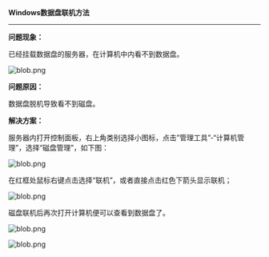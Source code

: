 **Windows数据盘联机方法**

****

**问题现象：**

已经挂载数据盘的服务器，在计算机中内看不到数据盘。

![blob.png](https://img1.jcloudcs.com/cms/898f04e4-e4c7-4aac-bad3-99bbca30984820180111122611.png)

**问题原因：**

数据盘脱机导致看不到磁盘。

**解决方案：**

服务器内打开控制面板，右上角类别选择小图标，点击”管理工具”-“计算机管理”，选择“磁盘管理”，如下图：

![blob.png](https://img1.jcloudcs.com/cms/4c9fdf7e-5770-48a6-a35e-26615063c4b920180111122619.png)

在红框处鼠标右键点击选择“联机”，或者直接点击红色下箭头显示联机；

![blob.png](https://img1.jcloudcs.com/cms/e5947af4-2082-43b6-8b70-fa9bc81830d420180111122634.png)

磁盘联机后再次打开计算机便可以查看到数据盘了。

![blob.png](https://img1.jcloudcs.com/cms/7ab2ad06-dd31-4740-bd3b-e7c51198197a20180111122645.png)

![blob.png](https://img1.jcloudcs.com/cms/bdae15d5-db9d-43aa-b181-9128d9ffc96b20180111130239.png)